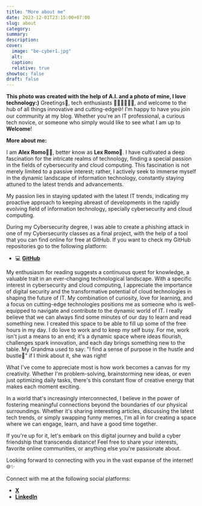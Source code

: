 ```yaml
---
title: "More about me"
date: 2023-12-01T23:15:00+07:00
slug: about
category:
summary:
description: 
cover:
  image: "be-cyber1.jpg"
  alt: 
  caption: 
  relative: true
showtoc: false
draft: false
---
```

**This photo was created with the help of A.I. and a photo of mine, I love technology:)**
Greetings👋​, tech enthusiasts 🧑‍💻​👨‍💻​👩‍💻​, and welcome to the hub of all things innovative and cutting-edge🌐​! I'm happy to have you join our community at my blog. Whether you're an IT professional, a curious tech novice, or someone who simply would like to see what I am up to **Welcome**!

**More about me:**

I am **Alex Romo**👨‍💻​, better know as **Lex Romo**👦​. I have cultivated a deep fascination for the intricate realms of technology, finding a special passion in the fields of cybersecurity and cloud computing. This fascination is not merely limited to a passive interest; rather, I actively seek to immerse myself in the dynamic landscape of information technology, constantly staying attuned to the latest trends and advancements. 

My passion lies in staying updated with the latest IT trends, indicating my proactive approach to keeping abreast of developments in the rapidly evolving field of information technology, specially cybersecurity and cloud computing. 

During my Cybersecurity degree, I was able to create a phishing attack in one of my Cybersecurity classes as a final project, with the help of a tool that you can find online for free at GitHub. If you want to check my GitHub repositories go to the following platform:
- 💻 [**GitHub**](https://github.com/)

My enthusiasm for reading suggests a continuous quest for knowledge, a valuable trait in an ever-changing technological landscape. With a specific interest in cybersecurity and cloud computing, I appreciate the importance of digital security and the transformative potential of cloud technologies in shaping the future of IT. 
My combination of curiosity, love for learning, and a focus on cutting-edge technologies positions me as someone who is well-equipped to navigate and contribute to the dynamic world of IT. I really believe that we can always find some minutes of our day to learn and read something new.
I created this space to be able to fill up some of the free hours in my day. I do love to work and to keep my self busy. For me, work isn't just a means to an end; it's a dynamic space where ideas flourish, challenges spark innovation, and each day brings something new to the table. My Grandma used to say: "I find a sense of purpose in the hustle and bustle👵​" if I think about it, she was right!

What I've come to appreciate most is how work becomes a canvas for my creativity. Whether I'm problem-solving, brainstorming new ideas, or even just optimizing daily tasks, there's this constant flow of creative energy that makes each moment exciting. 

In a world that's increasingly interconnected, I believe in the power of fostering meaningful connections beyond the boundaries of our physical surroundings. Whether it's sharing interesting articles, discussing the latest tech trends, or simply swapping funny memes, I'm all in for creating a space where we can engage, learn, and have a good time together.

If you're up for it, let's embark on this digital journey and build a cyber friendship that transcends distance! Feel free to share your interests, favorite online communities, or anything else you're passionate about.

Looking forward to connecting with you in the vast expanse of the internet! 🌐✨

Connect with me at the following social platforms:
- [**X**](https://twitter.com/lexromoo)
- [**LinkedIn**](https://www.linkedin.com/in/alex-romo-0b720a2a2/)